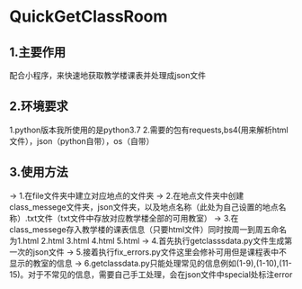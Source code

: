 # QuickGetClassRoom
## 1.主要作用
  配合小程序，来快速地获取教学楼课表并处理成json文件
## 2.环境要求
  1.python版本我所使用的是python3.7
  2.需要的包有requests,bs4(用来解析html文件），json（python自带），os（自带）
## 3.使用方法
  -> 1.在file文件夹中建立对应地点的文件夹
  -> 2.在地点文件夹中创建class_messege文件夹，json文件夹，以及地点名称（此处为自己设置的地点名称）.txt文件（txt文件中存放对应教学楼全部的可用教室）
  -> 3.在class_messege存入教学楼的课表信息（只要html文件）同时按周一到周五命名为1.html 2.html 3.html 4.html 5.html
  -> 4.首先执行getclasssdata.py文件生成第一次的json文件
  -> 5.接着执行fix_errors.py文件这里会修补可用但是课程表中不显示的教室的信息
  -> 6.getclassdata.py只能处理常见的信息例如(1-9),(1-10),(11-15)。对于不常见的信息，需要自己手工处理，会在json文件中special处标注error
